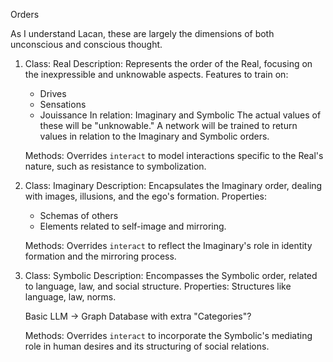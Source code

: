 Orders

As I understand Lacan, these are largely the dimensions of both unconscious and conscious thought. 

1. Class: Real
    Description: Represents the order of the Real, focusing on the inexpressible and unknowable aspects.
    Features to train on:
    * Drives
    * Sensations
    * Jouissance
    In relation: Imaginary and Symbolic
    The actual values of these will be "unknowable." A network will be trained to return values in relation to the Imaginary and Symbolic orders.
       
    Methods:
        Overrides `interact` to model interactions specific to the Real's nature, such as resistance to symbolization.

3. Class: Imaginary
    Description: Encapsulates the Imaginary order, dealing with images, illusions, and the ego's formation.
    Properties:
    * Schemas of others
    * Elements related to self-image and mirroring.
   
    Methods:
        Overrides `interact` to reflect the Imaginary's role in identity formation and the mirroring process.

5. Class: Symbolic
    Description: Encompasses the Symbolic order, related to language, law, and social structure.
    Properties:
        Structures like language, law, norms.
   
    Basic LLM -> Graph Database with extra "Categories"?
   
    Methods:
        Overrides `interact` to incorporate the Symbolic's mediating role in human desires and its structuring of social relations.
